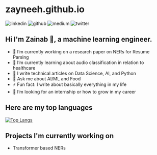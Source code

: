 # zayneeh.github.io
![linkedin](https://img.shields.io/badge/Linkedin-0e76a8?style=for-the-badge&logo=Linkedin&logoColor=white)
![github](https://img.shields.io/badge/Github-000000?style=for-the-badge&logo=Github&logoColor=white)
![medium](https://img.shields.io/badge/Medium-000000?style=for-the-badge&logo=Medium&logoColor=white)
![twitter](https://img.shields.io/badge/Twitter-informational?style=for-the-badge&logo=Twitter&logoColor=white)

## Hi I'm Zainab 👋, a machine learning engineer.

- 🔭 I’m currently working on a research paper on NERs for Resume Parsing
- 🌱 I’m currently learning about audio classification in relation to healthcare
- 🌱 I write technical articles on Data Science, AI, and Python
- 💬 Ask me about AI/ML and Food
- ⚡ Fun fact: I write about basically everything in my life
- 🤔 I’m looking for an internship or how to grow in my career

## Here are my top languages

[![Top Langs](https://github-readme-stats.vercel.app/api/top-langs/?username=zayneeh&layout=compact&langs_count=8)](https://github.com/anuraghazra/github-readme-stats)

## Projects I'm currently working on

- Transformer based NERs
<!--
